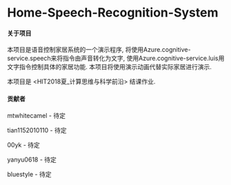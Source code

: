 # Home-Speech-Recognition-System

#### 关于项目

本项目是语音控制家居系统的一个演示程序, 将使用Azure.cognitive-service.speech来将指令由声音转化为文字, 使用Azure.cognitive-service.luis用文字指令控制具体的家居功能. 本项目将使用演示动画代替实际家居进行演示.

本项目是 <HIT2018夏_计算思维与科学前沿> 结课作业.

#### 贡献者

mtwhitecamel		-	待定

tian1152010110	-	待定

00yk			-	待定

yanyu0618		-	待定

bluestyle			-	待定	
